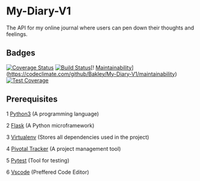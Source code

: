 # My-Diary-V1
The API for my online journal where users can pen down their thoughts and feelings.

## Badges
<a href='https://coveralls.io/github/Bakley/My-Diary-V1?branch=master'><img src='https://coveralls.io/repos/github/Bakley/My-Diary-V1/badge.svg?branch=master' alt='Coverage Status' /></a> 
[![Build Status](https://travis-ci.com/Bakley/My-Diary-V1.svg?branch=develop)](https://travis-ci.com/Bakley/My-Diary-V1)[!
[Maintainability](https://api.codeclimate.com/v1/badges/1be49d5566955442e2d8/maintainability)](https://codeclimate.com/github/Bakley/My-Diary-V1/maintainability)
[![Test Coverage](https://api.codeclimate.com/v1/badges/1be49d5566955442e2d8/test_coverage)](https://codeclimate.com/github/Bakley/My-Diary-V1/test_coverage)

## Prerequisites
1 [Python3](https://www.python.org/) (A programming language)

2 [Flask](http://flask.pocoo.org/) (A Python microframework)

3 [Virtualenv](https://virtualenv.pypa.io/en/stable/) (Stores all dependencies used in the project)

4 [Pivotal Tracker](www.pivotaltracker.com) (A project management tool)

5 [Pytest](https://docs.pytest.org/en/latest/) (Tool for testing)

6 [Vscode](https://code.visualstudio.com/download) (Preffered Code Editor)
